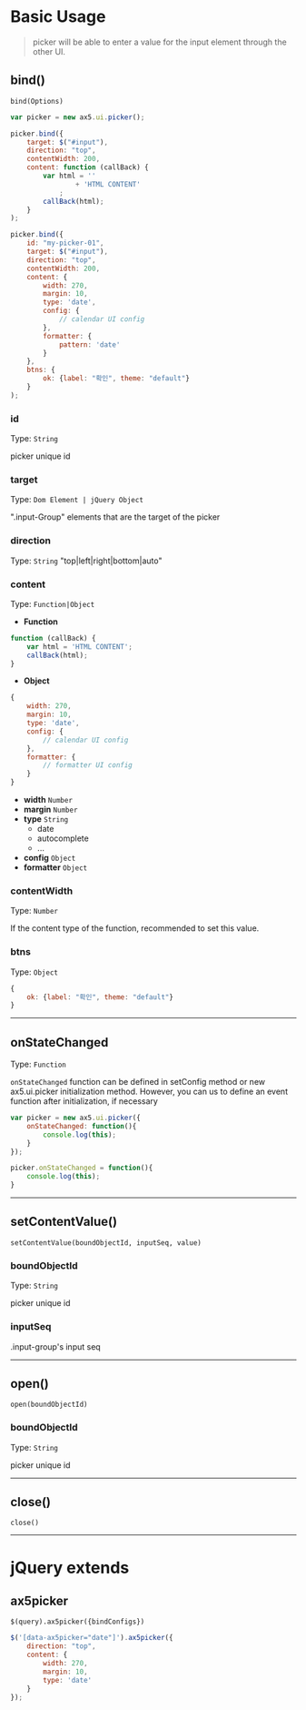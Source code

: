 # Basic Usage
> picker will be able to enter a value for the input element through the other UI.

## bind()
`bind(Options)`

```js
var picker = new ax5.ui.picker();

picker.bind({
    target: $("#input"),
    direction: "top",
    contentWidth: 200,
    content: function (callBack) {
        var html = ''
                + 'HTML CONTENT'
            ;
        callBack(html);
    }
);

picker.bind({
    id: "my-picker-01",
    target: $("#input"),
    direction: "top",
    contentWidth: 200,
    content: {
        width: 270,
        margin: 10,
        type: 'date',
        config: {
            // calendar UI config
        },
        formatter: {
            pattern: 'date'
        }
    },
    btns: {
        ok: {label: "확인", theme: "default"}
    }
);
```

### id

Type: `String` 

picker unique id

### target

Type: `Dom Element | jQuery Object`

".input-Group" elements that are the target of the picker

### direction

Type: `String` "top|left|right|bottom|auto"

### content

Type: `Function|Object`

- **Function**
```js
function (callBack) {
    var html = 'HTML CONTENT';
    callBack(html);
}
```
- **Object**
```js
{
    width: 270,
    margin: 10,
    type: 'date',
    config: {
        // calendar UI config
    },
    formatter: {
        // formatter UI config
    }
}
```
- **width** `Number`
- **margin** `Number`
- **type** `String`
  - date
  - autocomplete
  - ...
- **config** `Object`
- **formatter** `Object`


### contentWidth

Type: `Number`

If the content type of the function, recommended to set this value.

### btns

Type: `Object`

```js
{
    ok: {label: "확인", theme: "default"}
}
```

- - -

## onStateChanged

Type: `Function`

`onStateChanged` function can be defined in setConfig method or new ax5.ui.picker initialization method.
However, you can us to define an event function after initialization, if necessary

```js
var picker = new ax5.ui.picker({
    onStateChanged: function(){
        console.log(this);
    }
});

picker.onStateChanged = function(){
    console.log(this);
}
```

- - -

## setContentValue()

`setContentValue(boundObjectId, inputSeq, value)`

### boundObjectId

Type: `String`

picker unique id

### inputSeq

.input-group's input seq

- - -

## open()

`open(boundObjectId)`

### boundObjectId

Type: `String`

picker unique id

- - -

## close()

`close()`

***

# jQuery extends
## ax5picker
`$(query).ax5picker({bindConfigs})`
```js
$('[data-ax5picker="date"]').ax5picker({
    direction: "top",
    content: {
        width: 270,
        margin: 10,
        type: 'date'
    }
});
```